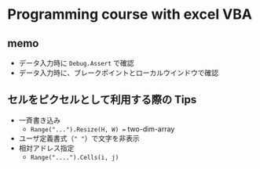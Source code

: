 # Programming course with excel VBA

## memo

* データ入力時に `Debug.Assert` で確認
* データ入力時に、ブレークポイントとローカルウインドウで確認


## セルをピクセルとして利用する際の Tips

* 一斉書き込み
  * `Range("...").Resize(H, W) =` two-dim-array
* ユーザ定義書式（`" "`）で文字を非表示
* 相対アドレス指定
  * `Range("....").Cells(i, j)`
